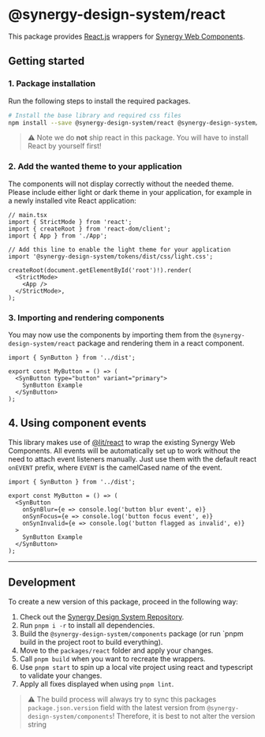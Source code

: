 # @synergy-design-system/react

This package provides [React.js](https://react.dev/) wrappers for [Synergy Web Components](https://github.com/SickDesignSystem/synergy/tree/main/packages/components).

## Getting started

### 1. Package installation

Run the following steps to install the required packages.

```bash
# Install the base library and required css files
npm install --save @synergy-design-system/react @synergy-design-system/tokens
```

> ⚠️ Note we do **not** ship react in this package.
> You will have to install React by yourself first!

### 2. Add the wanted theme to your application

The components will not display correctly without the needed theme. Please include either light or dark theme in your application, for example in a newly installed vite React application:

```tsx
// main.tsx
import { StrictMode } from 'react';
import { createRoot } from 'react-dom/client';
import { App } from './App';

// Add this line to enable the light theme for your application
import '@synergy-design-system/tokens/dist/css/light.css';

createRoot(document.getElementById('root')!).render(
  <StrictMode>
    <App />
  </StrictMode>,
);
```

### 3. Importing and rendering components

You may now use the components by importing them from the `@synergy-design-system/react` package and rendering them in a react component.

```tsx
import { SynButton } from '../dist';

export const MyButton = () => (
  <SynButton type="button" variant="primary">
    SynButton Example
  </SynButton>
);
```

## 4. Using component events

This library makes use of [@lit/react](https://lit.dev/docs/frameworks/react/) to wrap the existing Synergy Web Components.
All events will be automatically set up to work without the need to attach event listeners manually.
Just use them with the default react `onEVENT` prefix, where `EVENT` is the camelCased name of the event.

```tsx
import { SynButton } from '../dist';

export const MyButton = () => (
  <SynButton
    onSynBlur={e => console.log('button blur event', e)}
    onSynFocus={e => console.log('button focus event', e)}
    onSynInvalid={e => console.log('button flagged as invalid', e)}
  >
    SynButton Example
  </SynButton>
);
```

---

## Development

To create a new version of this package, proceed in the following way:

1. Check out the [Synergy Design System Repository](https://github.com/SickDesignSystem/synergy).
2. Run `pnpm i -r` to install all dependencies.
3. Build the `@synergy-design-system/components` package (or run `pnpm build in the project root to build everything).
4. Move to the `packages/react` folder and apply your changes.
5. Call `pnpm build` when you want to recreate the wrappers.
6. Use `pnpm start` to spin up a local vite project using react and typescript to validate your changes.
7. Apply all fixes displayed when using `pnpm lint`.

> ⚠️ The build process will always try to sync this packages `package.json.version` field with the latest version from `@synergy-design-system/components`!
> Therefore, it is best to not alter the version string
